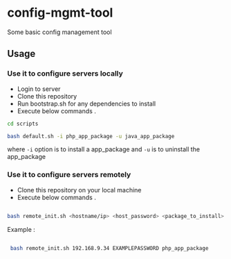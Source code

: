 # config-mgmt-tool
Some basic config management tool


## Usage

### Use it to configure servers locally

- Login to server
- Clone this repository
- Run bootstrap.sh for any dependencies to install
- Execute below commands . 

```sh
cd scripts

bash default.sh -i php_app_package -u java_app_package
```
where   `-i` option is to install a app_package and `-u` is to uninstall the app_package


### Use it to configure servers remotely

- Clone this repository on your local machine
- Execute below commands .

```sh

bash remote_init.sh <hostname/ip> <host_password> <package_to_install>
```

Example :
```sh

 bash remote_init.sh 192.168.9.34 EXAMPLEPASSWORD php_app_package
```
